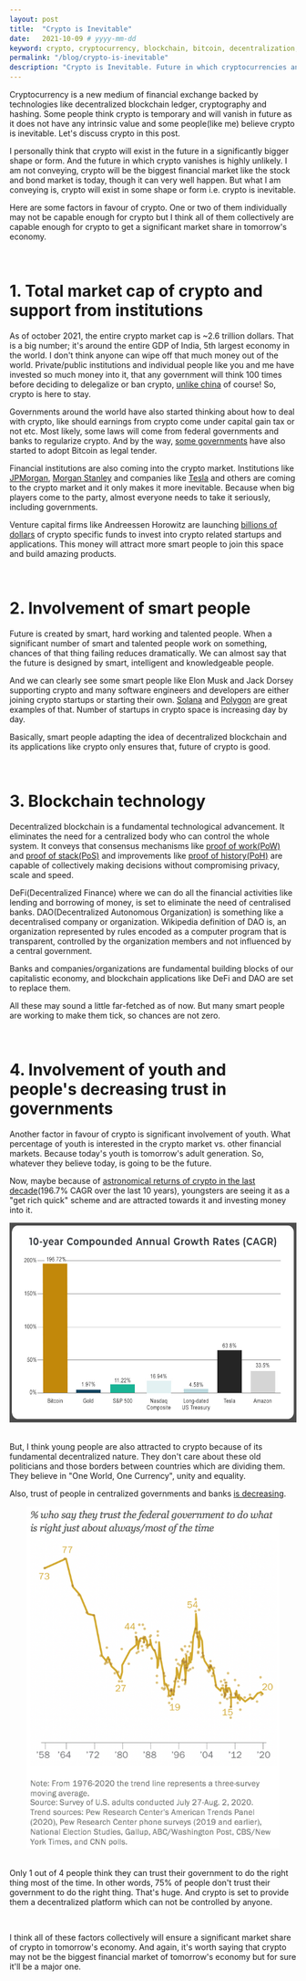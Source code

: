 ```yaml
---
layout: post
title:  "Crypto is Inevitable"
date:   2021-10-09 # yyyy-mm-dd
keyword: crypto, cryptocurrency, blockchain, bitcoin, decentralization, crypto is inevitable
permalink: "/blog/crypto-is-inevitable"
description: "Crypto is Inevitable. Future in which cryptocurrencies and blockchain plays a major role is most likely."
---
```


Cryptocurrency is a new medium of financial exchange backed by technologies like decentralized blockchain ledger, cryptography and hashing. Some people think crypto is temporary and will vanish in future as it does not have any intrinsic value and some people(like me) believe crypto is inevitable. Let's discuss crypto in this post.   

I personally think that crypto will exist in the future in a significantly bigger shape or form. And the future in which crypto vanishes is highly unlikely. I am not conveying, crypto will be the biggest financial market like the stock and bond market is today, though it can very well happen. But what I am conveying is, crypto will exist in some shape or form i.e. crypto is inevitable.

Here are some factors in favour of crypto. One or two of them individually may not be capable enough for crypto but I think all of them collectively are capable enough for crypto to get a significant market share in tomorrow's economy.

<br/>

# 1. Total market cap of crypto and support from institutions

As of october 2021, the entire crypto market cap is ~2.6 trillion dollars. That is a big number; it's around the entire GDP of India, 5th largest economy in the world. I don't think anyone can wipe off that much money out of the world. Private/public institutions and individual people like you and me have invested so much money into it, that any government will think 100 times before deciding to delegalize or ban crypto, <a href="https://www.bbc.com/news/technology-58678907" target="_blank">unlike china</a> of course! So, crypto is here to stay.

Governments around the world have also started thinking about how to deal with crypto, like should earnings from crypto come under capital gain tax or not etc. Most likely, some laws will come from federal governments and banks to regularize crypto. And by the way, <a href="https://www.investopedia.com/el-salvador-accepts-bitcoin-as-legal-tender-5200470" target="_blank">some governments</a> have also started to adopt Bitcoin as legal tender.  

Financial institutions are also coming into the crypto market. Institutions like <a href="https://www.jpmorgan.com/solutions/cib/news/digital-coin-payments" target="_blank">JPMorgan</a>, <a href="https://www.cnbc.com/2021/03/17/bitcoin-morgan-stanley-is-the-first-big-us-bank-to-offer-wealthy-clients-access-to-bitcoin-funds.html">Morgan Stanley</a> and companies like <a href="https://www.cnbc.com/2021/02/08/tesla-buys-1point5-billion-in-bitcoin.html" target="_blank">Tesla</a> and others are coming to the crypto market and it only makes it more inevitable. Because when big players come to the party, almost everyone needs to take it seriously, including governments.

Venture capital firms like Andreessen Horowitz are launching <a href="https://www.cnbc.com/2021/06/24/andreessen-horowitz-launches-2point2-billion-crypto-fund.html" target="_blank">billions of dollars</a> of crypto specific funds to invest into crypto related startups and applications. This money will attract more smart people to join this space and build amazing products.   

<br/>

# 2. Involvement of smart people

Future is created by smart, hard working and talented people. When a significant number of smart and talented people work on something, chances of that thing failing reduces dramatically. We can almost say that the future is designed by smart, intelligent and knowledgeable people.

And we can clearly see some smart people like Elon Musk and Jack Dorsey supporting crypto and many software engineers and developers are either joining crypto startups or starting their own. <a href="https://solana.com/" target="_blank">Solana</a> and <a href="https://polygon.technology/" target="_blank">Polygon</a> are great examples of that. Number of startups in crypto space is increasing day by day.

Basically, smart people adapting the idea of decentralized blockchain and its applications like crypto only ensures that, future of crypto is good.  

<br/>

# 3. Blockchain technology

Decentralized blockchain is a fundamental technological advancement. It eliminates the need for a centralized body who can control the whole system. It conveys that consensus mechanisms like <a href="https://ethereum.org/en/developers/docs/consensus-mechanisms/pow/" target="_blank">proof of work(PoW)</a> and <a href="https://ethereum.org/en/developers/docs/consensus-mechanisms/pos/" target="_blank">proof of stack(PoS)</a> and improvements like <a href="https://docs.solana.com/cluster/synchronization" target="_blank">proof of history(PoH)</a> are capable of collectively making decisions without compromising privacy, scale and speed.     

DeFi(Decentralized Finance) where we can do all the financial activities like lending and borrowing of money, is set to eliminate the need of centralised banks. DAO(Decentralized Autonomous Organization) is something like a decentralised company or organization. Wikipedia definition of DAO is, an organization represented by rules encoded as a computer program that is transparent, controlled by the organization members and not influenced by a central government.

Banks and companies/organizations are fundamental building blocks of our capitalistic economy, and blockchain applications like DeFi and DAO are set to replace them.

All these may sound a little far-fetched as of now. But many smart people are working to make them tick, so chances are not zero.

<br/>

# 4. Involvement of youth and people's decreasing trust in governments

Another factor in favour of crypto is significant involvement of youth. What percentage of youth is interested in the crypto market vs. other financial markets. Because today's youth is tomorrow's adult generation. So, whatever they believe today, is going to be the future.

Now, maybe because of <a href="https://cointelegraph.com/news/bitcoin-s-compound-annual-growth-is-an-unheard-of-200-cagr" target="_blank">astronomical returns of crypto in the last decade</a>(196.7% CAGR over the last 10 years), youngsters are seeing it as a "get rich quick" scheme and are attracted towards it and investing money into it. 

<center><img src="../assets/crypto-returns.jpeg" height="350"/></center>
<br/>

But, I think young people are also attracted to crypto because of its fundamental decentralized nature. They don't care about these old politicians and those borders between countries which are dividing them. They believe in "One World, One Currency", unity and equality. 

Also, trust of people in centralized governments and banks <a href="https://www.pewresearch.org/politics/2021/05/17/public-trust-in-government-1958-2021/" target="_blank">is decreasing</a>.

<center><img src="../assets/trust-in-government-at-all-time-low.png" height="600"/></center>
<br/>

Only 1 out of 4 people think they can trust their government to do the right thing most of the time. In other words, 75% of people don't trust their government to do the right thing. That's huge. And crypto is set to provide them a decentralized platform which can not be controlled by anyone.

<br/>

I think all of these factors collectively will ensure a significant market share of crypto in tomorrow's economy. And again, it's worth saying that crypto may not be the biggest financial market of tomorrow's economy but for sure it'll be a major one.





